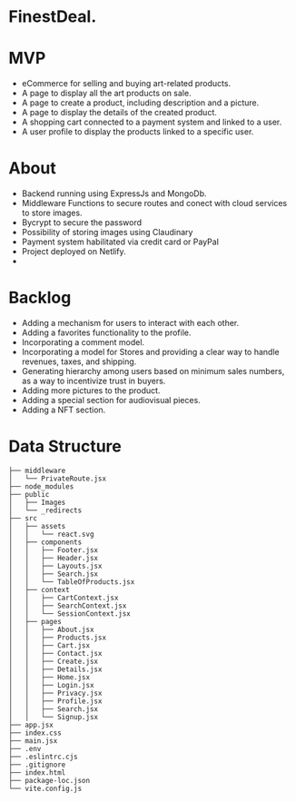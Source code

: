 # FinestDeal.

# MVP
* eCommerce for selling and buying art-related products.
* A page to display all the art products on sale.
* A page to create a product, including description and a picture.
* A page to display the details of the created product.
* A shopping cart connected to a payment system and linked to a user.
* A user profile to display the products linked to a specific user.


# About
* Backend running using ExpressJs and MongoDb.
* Middleware Functions to secure routes and conect with cloud services to store images.
* Bycrypt to secure the password
* Possibility of storing images using Claudinary
* Payment system habilitated via credit card or PayPal
* Project deployed on Netlify.
* 
# Backlog
* Adding a mechanism for users to interact with each other.
* Adding a favorites functionality to the profile.
* Incorporating a comment model.
* Incorporating a model for Stores and providing a clear way to handle revenues, taxes, and shipping.
* Generating hierarchy among users based on minimum sales numbers, as a way to incentivize trust in buyers.
* Adding more pictures to the product.
* Adding a special section for audiovisual pieces.
* Adding a NFT section. 

# Data Structure
``` 
├── middleware
│   └── PrivateRoute.jsx
├── node_modules
├── public
│   ├── Images
│   └── _redirects
├── src
│   ├── assets
│   │   └── react.svg
│   ├── components
│   │   ├── Footer.jsx
│   │   ├── Header.jsx
│   │   ├── Layouts.jsx
│   │   ├── Search.jsx
│   │   └── TableOfProducts.jsx
│   ├── context
│   │   ├── CartContext.jsx
│   │   ├── SearchContext.jsx
│   │   └── SessionContext.jsx
│   ├── pages
│   │   ├── About.jsx
│   │   ├── Products.jsx
│   │   ├── Cart.jsx
│   │   ├── Contact.jsx
│   │   ├── Create.jsx
│   │   ├── Details.jsx
│   │   ├── Home.jsx
│   │   ├── Login.jsx
│   │   ├── Privacy.jsx
│   │   ├── Profile.jsx
│   │   ├── Search.jsx
│   │   └── Signup.jsx
├── app.jsx
├── index.css
├── main.jsx
├── .env
├── .eslintrc.cjs
├── .gitignore
├── index.html
├── package-loc.json
└── vite.config.js
``` 


